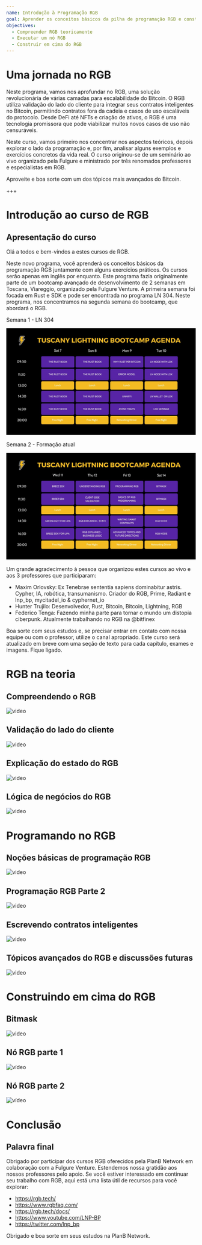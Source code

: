 ```yaml
---
name: Introdução à Programação RGB
goal: Aprender os conceitos básicos da pilha de programação RGB e construir suas primeiras aplicações RGB
objectives:
  - Compreender RGB teoricamente
  - Executar um nó RGB
  - Construir em cima do RGB
---
```


# Uma jornada no RGB

Neste programa, vamos nos aprofundar no RGB, uma solução revolucionária de várias camadas para escalabilidade do Bitcoin. O RGB utiliza validação do lado do cliente para integrar seus contratos inteligentes no Bitcoin, permitindo contratos fora da cadeia e casos de uso escaláveis do protocolo. Desde DeFi até NFTs e criação de ativos, o RGB é uma tecnologia promissora que pode viabilizar muitos novos casos de uso não censuráveis.

Neste curso, vamos primeiro nos concentrar nos aspectos teóricos, depois explorar o lado da programação e, por fim, analisar alguns exemplos e exercícios concretos da vida real. O curso originou-se de um seminário ao vivo organizado pela Fulgure e ministrado por três renomados professores e especialistas em RGB.

Aproveite e boa sorte com um dos tópicos mais avançados do Bitcoin.

+++

# Introdução ao curso de RGB

## Apresentação do curso

Olá a todos e bem-vindos a estes cursos de RGB.

Neste novo programa, você aprenderá os conceitos básicos da programação RGB juntamente com alguns exercícios práticos. Os cursos serão apenas em inglês por enquanto. Este programa fazia originalmente parte de um bootcamp avançado de desenvolvimento de 2 semanas em Toscana, Viareggio, organizado pela Fulgure Venture. A primeira semana foi focada em Rust e SDK e pode ser encontrada no programa LN 304. Neste programa, nos concentramos na segunda semana do bootcamp, que abordará o RGB.

Semana 1 - LN 304

![image](assets/image/1.jpg)

Semana 2 - Formação atual

![image](assets/image/2.jpg)

Um grande agradecimento à pessoa que organizou estes cursos ao vivo e aos 3 professores que participaram:

- Maxim Orlovsky: Ex Tenebrae sententia sapiens dominabitur astris. Cypher, IA, robótica, transumanismo. Criador do RGB, Prime, Radiant e lnp_bp, mycitadel_io & cyphernet_io
- Hunter Trujilo: Desenvolvedor, Rust, Bitcoin, Bitcoin, Lightning, RGB
- Federico Tenga: Fazendo minha parte para tornar o mundo um distopia ciberpunk. Atualmente trabalhando no RGB na @bitfinex

Boa sorte com seus estudos e, se precisar entrar em contato com nossa equipe ou com o professor, utilize o canal apropriado. Este curso será atualizado em breve com uma seção de texto para cada capítulo, exames e imagens. Fique ligado.

# RGB na teoria

## Compreendendo o RGB

![video](https://youtu.be/AF2XbifPGXM)

## Validação do lado do cliente

![video](https://youtu.be/FS6PDprWl5Q)

## Explicação do estado do RGB

![video](https://youtu.be/tmAVdyXGmj4)

## Lógica de negócios do RGB

![video](https://youtu.be/lUTjeuM0oTA)

# Programando no RGB

## Noções básicas de programação RGB

![video](https://youtu.be/Uo1UoxiImsI)

## Programação RGB Parte 2

![video](https://youtu.be/sVoKIi-1XbY)

## Escrevendo contratos inteligentes

![video](https://youtu.be/GRwS-NvWF3I)

## Tópicos avançados do RGB e discussões futuras

![video](https://youtu.be/mqCupTlDbA0)

# Construindo em cima do RGB

## Bitmask

![video](https://youtu.be/nbUtV8GOR_U)
## Nó RGB parte 1 
![vídeo](https://youtu.be/5iAhsgCSL3U)

## Nó RGB parte 2

![vídeo](https://youtu.be/piQQH4Q2nr0)


# Conclusão 

## Palavra final

Obrigado por participar dos cursos RGB oferecidos pela PlanB Network em colaboração com a Fulgure Venture. Estendemos nossa gratidão aos nossos professores pelo apoio. Se você estiver interessado em continuar seu trabalho com RGB, aqui está uma lista útil de recursos para você explorar:

- https://rgb.tech/
- https://www.rgbfaq.com/
- https://rgb.tech/docs/
- https://www.youtube.com/LNP-BP
- https://twitter.com/lnp_bp

Obrigado e boa sorte em seus estudos na PlanB Network.
